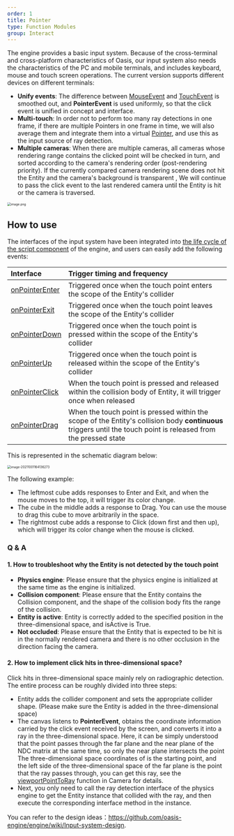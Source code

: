 ```yaml
---
order: 1
title: Pointer
type: Function Modules
group: Interact
---
```


The engine provides a basic input system. Because of the cross-terminal and cross-platform characteristics of Oasis, our input system also needs the characteristics of the PC and mobile terminals, and includes keyboard, mouse and touch screen operations. The current version supports different devices on different terminals:

- **Unify events**: The difference between [MouseEvent](https://developer.mozilla.org/en-US/docs/Web/API/MouseEvent) and [TouchEvent](https://developer.mozilla.org/en-US/docs/Web/API/TouchEvent) is smoothed out, and **PointerEvent** is used uniformly, so that the click event is unified in concept and interface.
- **Multi-touch**: In order not to perform too many ray detections in one frame, if there are multiple Pointers in one frame in time, we will also average them and integrate them into a virtual [Pointer](${api}core/Pointer), and use this as the input source of ray detection.
- **Multiple cameras**: When there are multiple cameras, all cameras whose rendering range contains the clicked point will be checked in turn, and sorted according to the camera's rendering order (post-rendering priority). If the currently compared camera rendering scene does not hit the Entity and the camera's background is transparent , We will continue to pass the click event to the last rendered camera until the Entity is hit or the camera is traversed.

<img src="https://gw.alipayobjects.com/mdn/rms_7c464e/afts/img/A*Y2DIRb1yJEEAAAAAAAAAAAAAARQnAQ" alt="image.png" style="zoom:50%;" />

## How to use
The interfaces of the input system have been integrated into [the life cycle of the script component](${docs}script#component-life-cycle-function) of the engine, and users can easily add the following events:

|Interface|Trigger timing and frequency|
|:--|:--|
|[onPointerEnter](${api}core/Script#onPointerEnter)|Triggered once when the touch point enters the scope of the Entity's collider|
|[onPointerExit](${api}core/Script#onPointerExit) |Triggered once when the touch point leaves the scope of the Entity's collider|
|[onPointerDown](${api}core/Script#onPointerDown) |Triggered once when the touch point is pressed within the scope of the Entity's collider|
|[onPointerUp](${api}core/Script#onPointerUp)   |Triggered once when the touch point is released within the scope of the Entity's collider|
|[onPointerClick](${api}core/Script#onPointerClick)|When the touch point is pressed and released within the collision body of Entity, it will trigger once when released|
|[onPointerDrag](${api}core/Script#onPointerDrag) |When the touch point is pressed within the scope of the Entity's collision body **continuous** triggers until the touch point is released from the pressed state|

This is represented in the schematic diagram below:

<img src="https://gw.alipayobjects.com/zos/OasisHub/33174f90-104d-44cf-8905-8af54e6c19a7/image-20211001164136273.png" alt="image-20211001164136273" style="zoom:50%;" />


The following example:
- The leftmost cube adds responses to Enter and Exit, and when the mouse moves to the top, it will trigger its color change.
- The cube in the middle adds a response to Drag. You can use the mouse to drag this cube to move arbitrarily in the space.
- The rightmost cube adds a response to Click (down first and then up), which will trigger its color change when the mouse is clicked.

<playground src="input-pointer.ts"></playground>

### Q & A

#### 1. How to troubleshoot why the Entity is not detected by the touch point
- **Physics engine**: Please ensure that the physics engine is initialized at the same time as the engine is initialized.
- **Collision component**: Please ensure that the Entity contains the Collision component, and the shape of the collision body fits the range of the collision.
- **Entity is active**: Entity is correctly added to the specified position in the three-dimensional space, and isActive is True.
- **Not occluded**: Please ensure that the Entity that is expected to be hit is in the normally rendered camera and there is no other occlusion in the direction facing the camera.

#### 2. How to implement click hits in three-dimensional space?
Click hits in three-dimensional space mainly rely on radiographic detection. The entire process can be roughly divided into three steps:
- Entity adds the collider component and sets the appropriate collider shape. (Please make sure the Entity is added in the three-dimensional space)
- The canvas listens to **PointerEvent**, obtains the coordinate information carried by the click event received by the screen, and converts it into a ray in the three-dimensional space. Here, it can be simply understood that the point passes through the far plane and the near plane of the NDC matrix at the same time, so only the near plane intersects the point The three-dimensional space coordinates of is the starting point, and the left side of the three-dimensional space of the far plane is the point that the ray passes through, you can get this ray, see the [viewportPointToRay](${api}core/Camera#viewportPointToRay) function in Camera for details.
- Next, you only need to call the ray detection interface of the physics engine to get the Entity instance that collided with the ray, and then execute the corresponding interface method in the instance.

You can refer to the design ideas：https://github.com/oasis-engine/engine/wiki/Input-system-design.